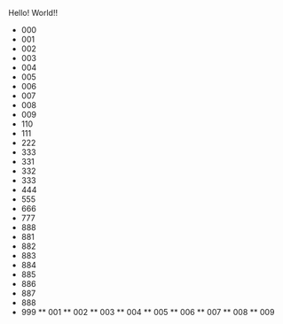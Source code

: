 Hello! World!!
* 000
* 001
* 002
* 003
* 004
* 005
* 006
* 007
* 008
* 009
* 110
* 111
* 222
* 333
* 331
* 332
* 333
* 444
* 555
* 666
* 777
* 888
* 881
* 882
* 883
* 884
* 885
* 886
* 887
* 888
* 999
** 001
** 002
** 003
** 004
** 005
** 006
** 007
** 008
** 009
